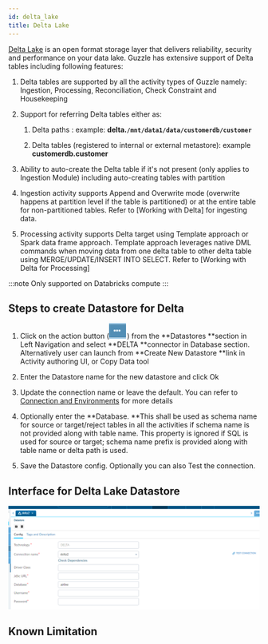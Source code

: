 ```yaml
---
id: delta_lake
title: Delta Lake
---
```


[Delta Lake](https://databricks.com/product/delta-lake-on-databricks) is an open format storage layer that delivers reliability, security and performance on your data lake. Guzzle has extensive support of Delta tables including following features:

1. Delta tables are supported by all the activity types of Guzzle namely: Ingestion, Processing, Reconciliation, Check Constraint and Housekeeping

2. Support for referring Delta tables either as:

    1. Delta paths : example: **delta.`/mnt/data1/data/customerdb/customer`** 

    2. Delta tables (registered to internal or external metastore): example **customerdb.customer**

3. Ability to auto-create the Delta table if it's not present (only applies to Ingestion Module) including auto-creating tables with partition

4. Ingestion activity supports Append and Overwrite mode (overwrite happens at partition level if the table is partitioned) or at the entire table for non-partitioned tables. Refer to [Working with Delta] for ingesting data.

5. Processing activity supports Delta target using Template approach or Spark data frame approach. Template approach leverages native DML commands when moving data from one delta table to other delta table using MERGE/UPDATE/INSERT INTO SELECT. Refer to [Working with Delta for Processing]


:::note
Only supported on Databricks compute
:::

## Steps to create Datastore for Delta

1. Click on the action button (![image alt text](/img/docs/how-to-guides/datastores/action_button.png)) from the **Datastores **section in Left Navigation and select **DELTA **connector in Database section. Alternatively user can launch from **Create New Datastore **link in Activity authoring UI, or Copy Data tool 

2. Enter the Datastore name for the new datastore and click Ok

3. Update the connection name or leave the default. You can refer to [Connection and Environments](https://guzzle.justanalytics.com/docs/how_to_guides/connection_and_environment/connection_and_environment) for more details

4. Optionally enter the **Database. **This shall be used as schema name for source or target/reject tables in all the activities if schema name is not provided along with table name. This property is ignored if SQL is used for source or target; schema name prefix is provided along with table name or delta path is used.

5. Save the Datastore config. Optionally you can also Test the connection. 

## Interface for Delta Lake Datastore

![image alt text](/img/docs/how-to-guides/datastores/delta_lake_1.png)

## Known Limitation